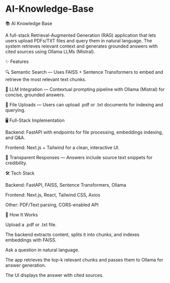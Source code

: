 # AI-Knowledge-Base
📚 AI Knowledge Base

A full-stack Retrieval-Augmented Generation (RAG) application that lets users upload PDFs/TXT files and query them in natural language. The system retrieves relevant context and generates grounded answers with cited sources using Ollama LLMs (Mistral).

✨ Features

🔍 Semantic Search — Uses FAISS + Sentence Transformers to embed and retrieve the most relevant text chunks.

🤖 LLM Integration — Contextual prompting pipeline with Ollama (Mistral) for concise, grounded answers.

📂 File Uploads — Users can upload .pdf or .txt documents for indexing and querying.

🖥️ Full-Stack Implementation

Backend: FastAPI with endpoints for file processing, embeddings indexing, and Q&A.

Frontend: Next.js + Tailwind for a clean, interactive UI.

📑 Transparent Responses — Answers include source text snippets for credibility.

🛠 Tech Stack

Backend: FastAPI, FAISS, Sentence Transformers, Ollama

Frontend: Next.js, React, Tailwind CSS, Axios

Other: PDF/Text parsing, CORS-enabled API

🚀 How It Works

Upload a .pdf or .txt file.

The backend extracts content, splits it into chunks, and indexes embeddings with FAISS.

Ask a question in natural language.

The app retrieves the top-k relevant chunks and passes them to Ollama for answer generation.

The UI displays the answer with cited sources.

